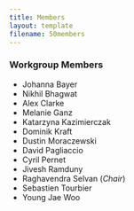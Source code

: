 ```yaml
---
title: Members
layout: template
filename: 50members
--- 
```


### Workgroup Members

* Johanna Bayer
* Nikhil Bhagwat 
* Alex Clarke
* Melanie Ganz 
* Katarzyna Kazimierczak
* Dominik Kraft 
* Dustin Moraczewski
* David Pagliaccio
* Cyril Pernet 
* Jivesh Ramduny 
* Raghavendra Selvan (*Chair*)
* Sebastien Tourbier
* Young Jae Woo
